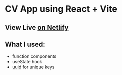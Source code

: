 # CV App using React + Vite 
## View Live [on Netlify]((here))


## What I used:
- function components
- useState hook
- [uuid](https://www.npmjs.com/package/uuid) for unique keys